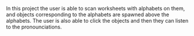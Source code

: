 In this project the user is able to scan worksheets with alphabets on them, and objects corresponding to the alphabets are spawned above the alphabets. The user is also able to click the objects and then they can listen to the pronounciations.
